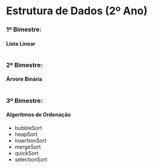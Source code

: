 # Estrutura de Dados (2º Ano) 

### 1º Bimestre:
#### Lista Linear

# 

### 2º Bimestre:
#### Árvore Binária

# 

### 3º Bimestre:
#### Algoritmos de Ordenação
* bubbleSort
* heapSort
* insertionSort
* mergeSort
* quickSort
* selectionSort

